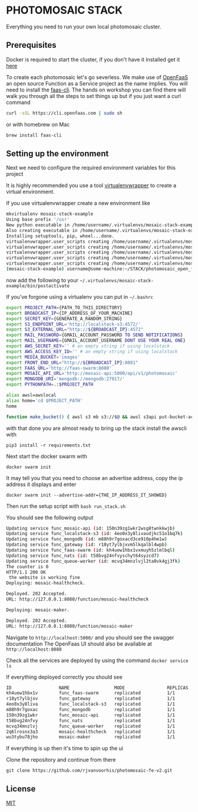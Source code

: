 # PHOTOMOSAIC STACK

Everything you need to run your own local photomosaic cluster.

## Prerequisites

Docker is required to start the cluster, if you don't have it installed get it [here](https://docs.docker.com/) 

To create each photomosaic let's go severless. We make use of [OpenFaaS](https://docs.openfaas.com/) an open source Function as a Service project as the name implies. You will need to install the [faas-cli](https://github.com/openfaas/faas-cli/). 
The hands on workshop you can find there will walk you through all the steps to set things up but if you just want a curl command

```bash
curl -sSL https://cli.openfaas.com | sudo sh
```
or with homebrew on Mac

```bash
brew install faas-cli
```

## Setting up the environment
Next we need to configure the required environment variables for this project

It is highly recommended you use a tool [virtualenvwrapper](https://virtualenvwrapper.readthedocs.io/en/latest/) to create a virtual environment.

If you use virtualenvwrapper create a new environment like

```bash
mkvirtualenv mosaic-stack-example
Using base prefix '/usr'
New python executable in /home/username/.virtualenvs/mosaic-stack-example/bin/python3
Also creating executable in /home/username/.virtualenvs/mosaic-stack-example/bin/python
Installing setuptools, pip, wheel...done.
virtualenvwrapper.user_scripts creating /home/username/.virtualenvs/mosaic-stack-example/bin/predeactivate
virtualenvwrapper.user_scripts creating /home/username/.virtualenvs/mosaic-stack-example/bin/postdeactivate
virtualenvwrapper.user_scripts creating /home/username/.virtualenvs/mosaic-stack-example/bin/preactivate
virtualenvwrapper.user_scripts creating /home/username/.virtualenvs/mosaic-stack-example/bin/postactivate
virtualenvwrapper.user_scripts creating /home/username/.virtualenvs/mosaic-stack-example/bin/get_env_details
(mosaic-stack-example) username@some-machine:~/STACK/photomosaic_open_faas$ 
```
now add the following to your `~/.virtualenvs/mosaic-stack-example/bin/postactivate`

If you've forgone using a virtualenv you can put in `~/.bashrc`

```bash
export PROJECT_PATH={PATH_TO_THIS_DIRECTORY}
export BROADCAST_IP={IP_ADDRESS_OF_YOUR_MACHINE}
export SECRET_KEY={GENERATE_A_RANDOM_STRING}
export S3_ENDPOINT_URL='http://localstack-s3:4572/'
export S3_EXTERNAL_URL="http://${BROADCAST_IP}:4572"
export MAIL_PASSWORD={GMAIL_ACCOUNT_PASSWORD TO SEND NOTIFICATIONS}
export MAIL_USERNAME={GMAIL_ACCOUNT_USERNAME DONT USE YOUR REAL ONE}
export AWS_SECRET_KEY='' # an empty string if using localstack  
export AWS_ACCESS_KEY_ID='' # an empty string if using localstack
export MEDIA_BUCKET='images'
export FRONT_END_URL="http://${BROADCAST_IP}:8081"
export FAAS_URL='http://faas-swarm:8080'
export MOSAIC_API_URL='http://mosaic-api:5000/api/v1/photomosaic'
export MONGODB_URI='mongodb://mongodb:27017/'
export PYTHONPATH=.:$PROJECT_PATH

alias awsl=awslocal
alias home='cd $PROJECT_PATH'
home

function make_bucket() { awsl s3 mb s3://$@ && awsl s3api put-bucket-acl --bucket $@ --acl public-read;}

```

with that done you are almost ready to bring up the stack
install the awscli with 

`pip3 install -r requirements.txt`

Next start the docker swarm with 

`docker swarm init`

It may tell you that you need to choose an advertise address, copy the ip address it displays
and enter

`docker swarm init --advertise-addr={THE_IP_ADDRESS_IT_SHOWED}`

Then run the setup script with `bash run_stack.sh`

You should see the following output

```bash
Updating service func_mosaic-api (id: 150n39zg1wkr2wsg8twnkkwjb)
Updating service func_localstack-s3 (id: 4eo0x3y8livaudjkc51o1bq7k)
Updating service func_mongodb (id: m88h9r7goxacd3ce910p4hm1w)
Updating service func_gateway (id: r18yt7ylbjxvm5lkqalbl4wpb)
Updating service func_faas-swarm (id: kh4uew1hbx1vxmuyh5zlmlbql)
Updating service func_nats (id: t58bvg24nfvyschyt64syzcd7)
Updating service func_queue-worker (id: mcvq34mnzlvjl2ta0vk4gj3fk)
The counter is 0
HTTP/1.1 200 OK
 the website is working fine
Deploying: mosaic-healthcheck.

Deployed. 202 Accepted.
URL: http://127.0.0.1:8080/function/mosaic-healthcheck

Deploying: mosaic-maker.

Deployed. 202 Accepted.
URL: http://127.0.0.1:8080/function/mosaic-maker

```

Navigate to `http://localhost:5000/` and you should see the swagger documentation
The OpenFaas UI should also be available at `http://localhost:8080`

Check all the services are deployed by using the command `docker service ls`

If everything deployed correctly you should see

```bash
ID                  NAME                 MODE                REPLICAS            IMAGE                                       PORTS
kh4uew1hbx1v        func_faas-swarm      replicated          1/1                 openfaas/faas-swarm:0.6.1                   
r18yt7ylbjxv        func_gateway         replicated          1/1                 openfaas/gateway:0.9.14                     *:8080->8080/tcp
4eo0x3y8liva        func_localstack-s3   replicated          1/1                 localstack/localstack:latest                *:4572->4572/tcp
m88h9r7goxac        func_mongodb         replicated          1/1                 bitnami/mongodb:latest                      *:27018->27017/tcp
150n39zg1wkr        func_mosaic-api      replicated          1/1                 ryanjvanvoorhis/mosaic-api:latest           *:5000->5000/tcp
t58bvg24nfvy        func_nats            replicated          1/1                 nats-streaming:0.11.2                       
mcvq34mnzlvj        func_queue-worker    replicated          1/1                 openfaas/queue-worker:0.5.4                 
2q6lrosnx3a3        mosaic-healthcheck   replicated          1/1                 ryanjvanvoorhis/mosaic-healthcheck:latest   
wu3tybu78jho        mosaic-maker         replicated          1/1                 ryanjvanvoorhis/mosaic-maker:latest    
```

If everything is up then it's time to spin up the ui

Clone the repository and continue from there

`git clone https://github.com/rjvanvoorhis/photomosaic-fe-v2.git`

## License
[MIT](https://choosealicense.com/licenses/mit/)
